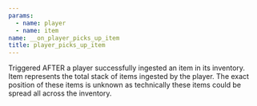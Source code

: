 ```yaml
---
params:
  - name: player
  - name: item
name: __on_player_picks_up_item
title: player_picks_up_item
---
```


Triggered AFTER a player successfully ingested an item in its inventory. Item
represents the total stack of items ingested by the player. The exact position
of these items is unknown as technically these items could be spread all across
the inventory.
